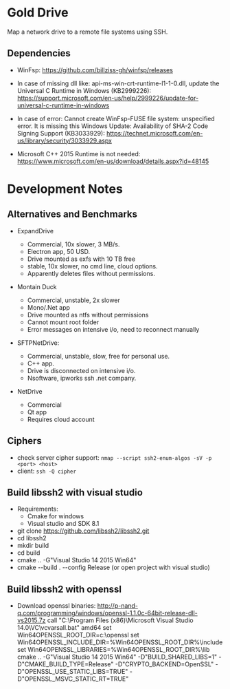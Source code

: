 # Gold Drive

Map a network drive to a remote file systems using SSH.

## Dependencies

- WinFsp: https://github.com/billziss-gh/winfsp/releases

- In case of missing dll like: api-ms-win-crt-runtime-l1-1-0.dll, 
  update the Universal C Runtime in Windows (KB2999226): 
  https://support.microsoft.com/en-us/help/2999226/update-for-universal-c-runtime-in-windows

- In case of error: Cannot create WinFsp-FUSE file system: unspecified error.
  It is missing this Windows Update: Availability of SHA-2 Code Signing Support (KB3033929):
  https://technet.microsoft.com/en-us/library/security/3033929.aspx

- Microsoft C++ 2015 Runtime is not needed:
  https://www.microsoft.com/en-us/download/details.aspx?id=48145


# Development Notes


## Alternatives and Benchmarks

  - ExpandDrive
    * Commercial, 10x slower, 3 MB/s.
    * Electron app, 50 USD.
    * Drive mounted as exfs with 10 TB free
    * stable, 10x slower, no cmd line, cloud options.
    * Apparently deletes files without permissions.

  - Montain Duck
    * Commercial, unstable, 2x slower
    * Mono/.Net app
    * Drive mounted as ntfs without permissions
    * Cannot mount root folder
    * Error messages on intensive i/o, need to reconnect manually

  - SFTPNetDrive:
  	* Commercial, unstable, slow, free for personal use. 
    * C++ app.
    * Drive is disconnected on intensive i/o.
    * Nsoftware, ipworks ssh .net company.

  - NetDrive
  	* Commercial
  	* Qt app
    * Requires cloud account

## Ciphers

- check server cipher support: `nmap --script ssh2-enum-algos -sV -p <port> <host>`
- client: `ssh -Q cipher`

## Build libssh2 with visual studio
- Requirements:
  * Cmake for windows
  * Visual studio and SDK 8.1
- git clone https://github.com/libssh2/libssh2.git
- cd libssh2
- mkdir build
- cd build
- cmake .. -G"Visual Studio 14 2015 Win64"
- cmake --build . --config Release (or open project with visual studio)

## Build libssh2 with openssl
- Download openssl binaries: http://p-nand-q.com/programming/windows/openssl-1.1.0c-64bit-release-dll-vs2015.7z
call "C:\Program Files (x86)\Microsoft Visual Studio 14.0\VC\vcvarsall.bat" amd64
set Win64OPENSSL_ROOT_DIR=c:\openssl
set Win64OPENSSL_INCLUDE_DIR=%Win64OPENSSL_ROOT_DIR%\include
set Win64OPENSSL_LIBRARIES=%Win64OPENSSL_ROOT_DIR%\lib
cmake .. -G"Visual Studio 14 2015 Win64" -D"BUILD_SHARED_LIBS=1" -D"CMAKE_BUILD_TYPE=Release" -D"CRYPTO_BACKEND=OpenSSL" -D"OPENSSL_USE_STATIC_LIBS=TRUE" -D"OPENSSL_MSVC_STATIC_RT=TRUE"
